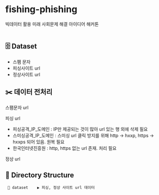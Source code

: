 # fishing-phishing

빅데이터 활용 미래 사회문제 해결 아이디어 해커톤 <br><br>

## 🗄️ Dataset

+ 스팸 문자
+ 피싱사이트 url
+ 정상사이트 url

## ✂️ 데이터 전처리

스팸문자 url

피싱 url
- 피싱공격_IP_도메인 : IP만 제공되는 것이 많아 url 있는 행 외에 삭제 필요
- 스미싱공격_IP_도메인 : 스미싱 url 클릭 방지를 위해 http -> hxxp, https -> hxxps 되어 있음. 원복 필요
- 한국인터넷진흥원 : http, https 없는 url 존재. 처리 필요

정상 url


## 📂 Directory Structure

```
 📂 dataset    ▶︎ 피싱, 정상 사이트 url 데이터
```
